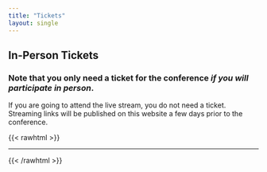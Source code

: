```yaml
---
title: "Tickets"
layout: single
---
```


## In-Person Tickets

### Note that you only need a ticket for the conference _**if you will participate in person**_.

If you are going to attend the live stream, you do not need a ticket. Streaming links will be published on this website a few days prior to the conference.


{{< rawhtml >}}
<hr/>

<div id="eventbrite-widget-container-861454733297"></div>

<script src="https://www.eventbrite.com/static/widgets/eb_widgets.js"></script>

<script type="text/javascript">
    var exampleCallback = function() {
        console.log('Order complete!');
    };

    window.EBWidgets.createWidget({
        // Required
        widgetType: 'checkout',
        eventId: '861454733297',
        iframeContainerId: 'eventbrite-widget-container-861454733297',

        // Optional
        iframeContainerHeight: 425,  // Widget height in pixels. Defaults to a minimum of 425px if not provided
        onOrderComplete: exampleCallback  // Method called when an order has successfully completed
    });
</script>
{{< /rawhtml >}}